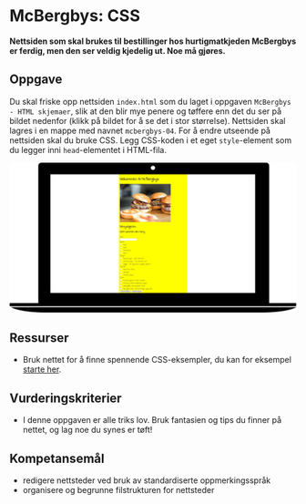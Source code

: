 # McBergbys: CSS

**Nettsiden som skal brukes til bestillinger hos hurtigmatkjeden McBergbys er ferdig, men den ser veldig kjedelig ut. Noe må gjøres.**

## Oppgave

Du skal friske opp nettsiden `index.html` som du laget i oppgaven `McBergbys - HTML skjemaer`, slik at den blir mye penere og tøffere enn det du ser på bildet nedenfor (klikk på bildet for å se det i stor størrelse). Nettsiden skal lagres i en mappe med navnet `mcbergbys-04`. For å endre utseende på nettsiden skal du bruke CSS. Legg CSS-koden i et eget `style`-element som du legger inni `head`-elementet i HTML-fila. 

![McBergbys](https://github.com/overas/overas.github.io/raw/master/it1/Bilder/McB04.png)

## Ressurser

* Bruk nettet for å finne spennende CSS-eksempler, du kan for eksempel [starte her](http://www.w3schools.com/css/css_examples.asp).

## Vurderingskriterier

* I denne oppgaven er alle triks lov. Bruk fantasien og tips du finner på nettet, og lag noe du synes er tøft!

## Kompetansemål

* redigere nettsteder ved bruk av standardiserte oppmerkingsspråk
* organisere og begrunne filstrukturen for nettsteder